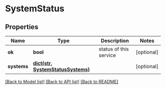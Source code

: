 # SystemStatus

## Properties
Name | Type | Description | Notes
------------ | ------------- | ------------- | -------------
**ok** | **bool** | status of this service | [optional] 
**systems** | [**dict(str, SystemStatusSystems)**](SystemStatusSystems.md) |  | [optional] 

[[Back to Model list]](../README.md#documentation-for-models) [[Back to API list]](../README.md#documentation-for-api-endpoints) [[Back to README]](../README.md)


